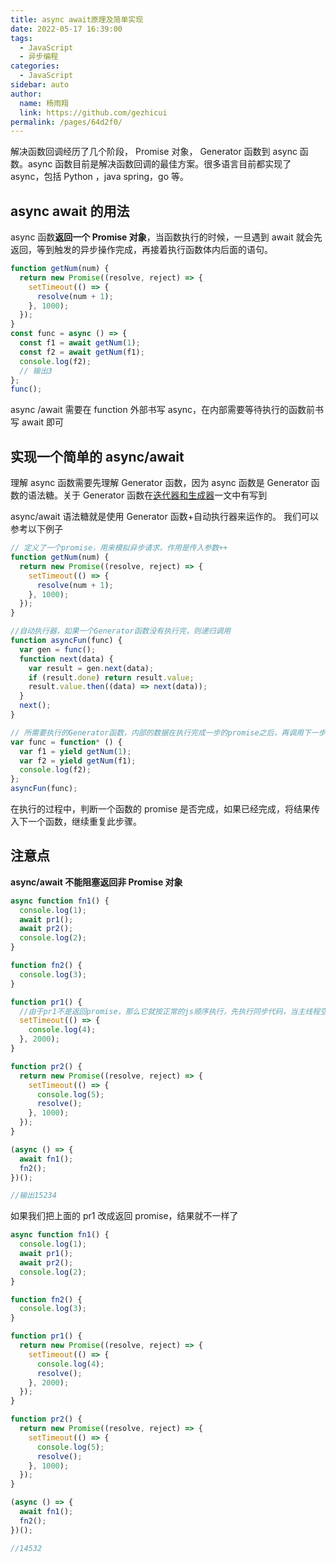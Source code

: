 ```yaml
---
title: async await原理及简单实现
date: 2022-05-17 16:39:00
tags:
  - JavaScript
  - 异步编程
categories:
  - JavaScript
sidebar: auto
author:
  name: 杨雨翔
  link: https://github.com/gezhicui
permalink: /pages/64d2f0/
---
```


解决函数回调经历了几个阶段， Promise 对象， Generator 函数到 async 函数。async 函数目前是解决函数回调的最佳方案。很多语言目前都实现了 async，包括 Python ，java spring，go 等。

<!-- more -->

## async await 的用法

async 函数**返回一个 Promise 对象**，当函数执行的时候，一旦遇到 await 就会先返回，等到触发的异步操作完成，再接着执行函数体内后面的语句。

```js
function getNum(num) {
  return new Promise((resolve, reject) => {
    setTimeout(() => {
      resolve(num + 1);
    }, 1000);
  });
}
const func = async () => {
  const f1 = await getNum(1);
  const f2 = await getNum(f1);
  console.log(f2);
  // 输出3
};
func();
```

async /await 需要在 function 外部书写 async，在内部需要等待执行的函数前书写 await 即可

## 实现一个简单的 async/await

理解 async 函数需要先理解 Generator 函数，因为 async 函数是 Generator 函数的语法糖。关于 Generator 函数在[迭代器和生成器](/pages/5ec76d/)一文中有写到

async/await 语法糖就是使用 Generator 函数+自动执行器来运作的。 我们可以参考以下例子

```js
// 定义了一个promise，用来模拟异步请求，作用是传入参数++
function getNum(num) {
  return new Promise((resolve, reject) => {
    setTimeout(() => {
      resolve(num + 1);
    }, 1000);
  });
}

//自动执行器，如果一个Generator函数没有执行完，则递归调用
function asyncFun(func) {
  var gen = func();
  function next(data) {
    var result = gen.next(data);
    if (result.done) return result.value;
    result.value.then((data) => next(data));
  }
  next();
}

// 所需要执行的Generator函数，内部的数据在执行完成一步的promise之后，再调用下一步
var func = function* () {
  var f1 = yield getNum(1);
  var f2 = yield getNum(f1);
  console.log(f2);
};
asyncFun(func);
```

在执行的过程中，判断一个函数的 promise 是否完成，如果已经完成，将结果传入下一个函数，继续重复此步骤。

## 注意点

**async/await 不能阻塞返回非 Promise 对象**

```js
async function fn1() {
  console.log(1);
  await pr1();
  await pr2();
  console.log(2);
}

function fn2() {
  console.log(3);
}

function pr1() {
  //由于pr1不是返回promise，那么它就按正常的js顺序执行，先执行同步代码，当主线程空闲了，再去执行异步队列的任务
  setTimeout(() => {
    console.log(4);
  }, 2000);
}

function pr2() {
  return new Promise((resolve, reject) => {
    setTimeout(() => {
      console.log(5);
      resolve();
    }, 1000);
  });
}

(async () => {
  await fn1();
  fn2();
})();

//输出15234
```

如果我们把上面的 pr1 改成返回 promise，结果就不一样了

```js
async function fn1() {
  console.log(1);
  await pr1();
  await pr2();
  console.log(2);
}

function fn2() {
  console.log(3);
}

function pr1() {
  return new Promise((resolve, reject) => {
    setTimeout(() => {
      console.log(4);
      resolve();
    }, 2000);
  });
}

function pr2() {
  return new Promise((resolve, reject) => {
    setTimeout(() => {
      console.log(5);
      resolve();
    }, 1000);
  });
}

(async () => {
  await fn1();
  fn2();
})();

//14532
```
